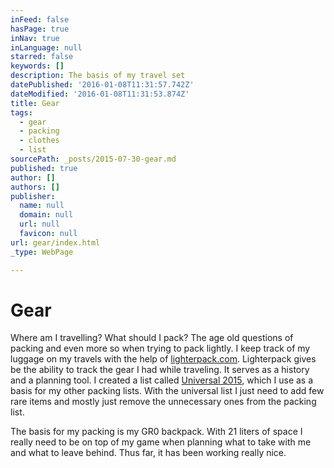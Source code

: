```yaml
---
inFeed: false
hasPage: true
inNav: true
inLanguage: null
starred: false
keywords: []
description: The basis of my travel set
datePublished: '2016-01-08T11:31:57.742Z'
dateModified: '2016-01-08T11:31:53.874Z'
title: Gear
tags:
  - gear
  - packing
  - clothes
  - list
sourcePath: _posts/2015-07-30-gear.md
published: true
author: []
authors: []
publisher:
  name: null
  domain: null
  url: null
  favicon: null
url: gear/index.html
_type: WebPage

---
```

# Gear

Where am I travelling? What should I pack? The age old questions of packing and even more so when trying to pack lightly. I keep track of my luggage on my travels with the help of [lighterpack.com][0]. Lighterpack gives be the ability to track the gear I had while traveling. It serves as a history and a planning tool. I created a list called [Universal 2015][1], which I use as a basis for my other packing lists. With the universal list I just need to add few rare items and mostly just remove the unnecessary ones from the packing list. 

The basis for my packing is my GR0 backpack. With 21 liters of space I really need to be on top of my game when planning what to take with me and what to leave behind. Thus far, it has been working really nice.

[0]: http://lighterpack.com/
[1]: http://lighterpack.com/r/6zp4qv